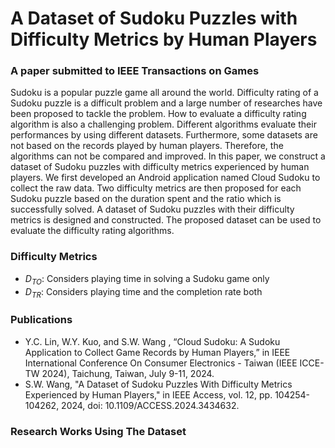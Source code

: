 # A Dataset of Sudoku Puzzles with Difficulty Metrics by Human Players
### A paper submitted to IEEE Transactions on Games

Sudoku is a popular puzzle game all around the world.
Difficulty rating of a Sudoku puzzle is a  difficult problem and a large number of researches have been proposed to tackle the problem.
How to evaluate a difficulty rating algorithm is also a challenging problem.
Different algorithms evaluate their performances by using different datasets.
Furthermore,  some datasets are not based on the records played by human players.
Therefore,  the algorithms can not be compared and improved.
In this paper,  we construct a dataset of Sudoku puzzles with difficulty metrics experienced by human players.
We first developed an Android application named Cloud Sudoku to collect the raw data.
Two difficulty metrics are then proposed for each Sudoku puzzle based on the duration spent and the ratio which is successfully solved.
A dataset of Sudoku puzzles with their difficulty metrics is designed and constructed.
The proposed dataset can be used to evaluate the difficulty rating algorithms.

### Difficulty Metrics
* $D_{TO}$: Considers playing time in solving a Sudoku game only
* $D_{TR}$: Considers playing time and the completion rate both

### Publications
* Y.C. Lin, W.Y. Kuo, and S.W. Wang , “Cloud Sudoku: A Sudoku Application to Collect Game Records by Human Players,” in IEEE International Conference On Consumer Electronics - Taiwan (IEEE ICCE-TW 2024), Taichung, Taiwan, July 9-11, 2024.
* S.W. Wang, "A Dataset of Sudoku Puzzles With Difficulty Metrics Experienced by Human Players," in IEEE Access, vol. 12, pp. 104254-104262, 2024, doi: 10.1109/ACCESS.2024.3434632.
  
### Research Works Using The Dataset

